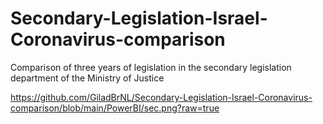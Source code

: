 # Secondary-Legislation-Israel-Coronavirus-comparison
Comparison of three years of legislation in the secondary legislation department of the Ministry of Justice 

https://github.com/GiladBrNL/Secondary-Legislation-Israel-Coronavirus-comparison/blob/main/PowerBI/sec.png?raw=true
